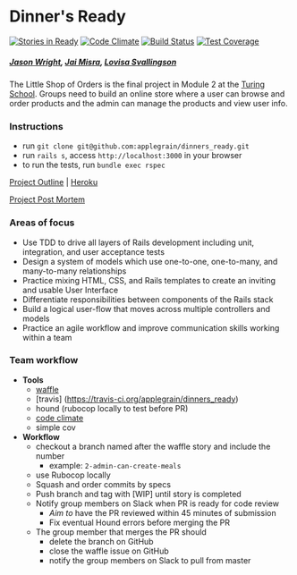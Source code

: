 # Dinner's Ready 

[![Stories in Ready](https://badge.waffle.io/applegrain/dinners_ready.svg?label=ready&title=Ready)](http://waffle.io/applegrain/dinners_ready) [![Code Climate](https://codeclimate.com/github/applegrain/dinners_ready/badges/gpa.svg)](https://codeclimate.com/github/applegrain/dinners_ready) [![Build Status](https://travis-ci.org/applegrain/dinners_ready.svg)](https://travis-ci.org/applegrain/dinners_ready) [![Test Coverage](https://codeclimate.com/github/applegrain/dinners_ready/badges/coverage.svg)](https://codeclimate.com/github/applegrain/dinners_ready/coverage)

##### [Jason Wright](https://github.com/noobjey), [Jai Misra](https://github.com/mrjaimisra), [Lovisa Svallingson](https://github.com/applegrain)

The Little Shop of Orders is the final project in Module 2 at the [Turing School](http://turing.io). Groups need to 
build an online store where a user can browse and order products and the admin can manage the products and view
user info. 

### Instructions 
- run `git clone git@github.com:applegrain/dinners_ready.git`
- run `rails s`, access `http://localhost:3000` in your browser 
- to run the tests, run `bundle exec rspec`  

[Project Outline](https://github.com/turingschool/curriculum/blob/master/source/projects/little_shop.markdown) | [Heroku](https://dinners-ready.herokuapp.com/)

[Project Post Mortem](https://gist.github.com/applegrain/b99600c4c34e496636b6)

### Areas of focus
- Use TDD to drive all layers of Rails development including unit, integration, and user acceptance tests
- Design a system of models which use one-to-one, one-to-many, and many-to-many relationships
- Practice mixing HTML, CSS, and Rails templates to create an inviting and usable User Interface
- Differentiate responsibilities between components of the Rails stack
- Build a logical user-flow that moves across multiple controllers and models
- Practice an agile workflow and improve communication skills working within a team

### Team workflow 
- **Tools** 
  - [waffle](https://waffle.io/applegrain/dinners_ready) 
  - [travis]  (https://travis-ci.org/applegrain/dinners_ready)
  - hound (rubocop locally to test before PR) 
  - [code climate](https://codeclimate.com/github/applegrain/dinners_ready) 
  - simple cov 
- **Workflow**
  - checkout a branch named after the waffle story and include the number 
    - example: `2-admin-can-create-meals`
  - use Rubocop locally 
  - Squash and order commits by specs 
  - Push branch and tag with [WIP] until story is completed 
  - Notify group members on Slack when PR is ready for code review 
    - *Aim to* have the PR reviewed within 45 minutes of submission 
    - Fix eventual Hound errors before merging the PR 
  - The group member that merges the PR should 
    - delete the branch on GitHub 
    - close the waffle issue on GitHub 
    - notify the group members on Slack to pull from master 
